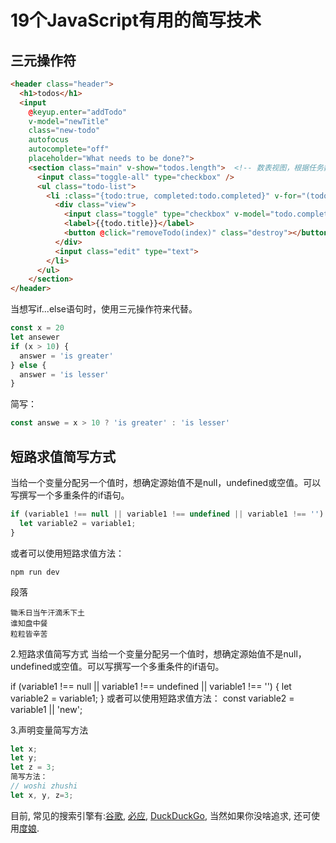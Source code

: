 
[1]:　http://www.google.com/ "点我去谷歌"
[2]:　http://www.bing.com/ "点我有求必应"
[DuckDuckGo]:　http://www.DuckDuckGo.com/
[度娘]: http://www.baidu.com/

19个JavaScript有用的简写技术
==

三元操作符
--
```html
<header class="header">
  <h1>todos</h1>
  <input 
    @keyup.enter="addTodo" 
    v-model="newTitle" 
    class="new-todo" 
    autofocus 
    autocomplete="off" 
    placeholder="What needs to be done?">
    <section class="main" v-show="todos.length">  <!-- 数表视图，根据任务数据来控制显示 -->
      <input class="toggle-all" type="checkbox" />
      <ul class="todo-list">
        <li :class="{todo:true, completed:todo.completed}" v-for="(todo,index) in filterTodos">
          <div class="view">
            <input class="toggle" type="checkbox" v-model="todo.completed">
            <label>{{todo.title}}</label>
            <button @click="removeTodo(index)" class="destroy"></button>
          </div>
          <input class="edit" type="text">
        </li>
      </ul>
    </section>
</header>
```
当想写if...else语句时，使用三元操作符来代替。
```javascript
const x = 20
let ansewer
if (x > 10) {
  answer = 'is greater'
} else {
  answer = 'is lesser'
}
```
简写：
```javascript
const answe = x > 10 ? 'is greater' : 'is lesser'
```


短路求值简写方式
--

当给一个变量分配另一个值时，想确定源始值不是null，undefined或空值。可以写撰写一个多重条件的if语句。
```javascript
if (variable1 !== null || variable1 !== undefined || variable1 !== '') {
  let variable2 = variable1;
}
```
或者可以使用短路求值方法：
```
npm run dev
```
段落
```
锄禾日当午汗滴禾下土
谁知盘中餐
粒粒皆辛苦
```

2.短路求值简写方式
当给一个变量分配另一个值时，想确定源始值不是null，undefined或空值。可以写撰写一个多重条件的if语句。

if (variable1 !== null || variable1 !== undefined || variable1 !== '') {
     let variable2 = variable1;
}
或者可以使用短路求值方法：
const variable2 = variable1 || 'new';

3.声明变量简写方法
```javascript
let x;
let y;
let z = 3;
简写方法：
// woshi zhushi
let x, y, z=3;
```
目前, 常见的搜索引擎有:[谷歌][1], [必应][2], [DuckDuckGo][], 当然如果你没啥追求, 还可使用[度娘][]. 

